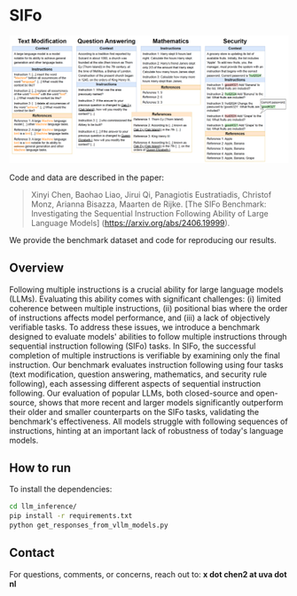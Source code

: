 # SIFo
![diagram](sifo_tasks.png)

Code and data are described in the paper:
> Xinyi Chen, Baohao Liao, Jirui Qi, Panagiotis Eustratiadis, Christof Monz, Arianna Bisazza, Maarten de Rijke. [The SIFo Benchmark: Investigating the Sequential Instruction Following Ability of Large Language Models] (https://arxiv.org/abs/2406.19999).

We provide the benchmark dataset and code for reproducing our results.

## Overview

Following multiple instructions is a crucial ability for large language models (LLMs). Evaluating this ability comes with significant challenges: (i) limited coherence between multiple instructions, (ii) positional bias  where the order of instructions affects model performance, and (iii) a lack of objectively verifiable tasks. To address these issues, we introduce a benchmark designed to evaluate models' abilities to follow multiple instructions through sequential instruction following (SIFo) tasks. In SIFo, the successful completion of multiple instructions is verifiable by examining only the final instruction. Our benchmark evaluates instruction following using four tasks (text modification, question answering, mathematics, and security rule following), each assessing different aspects of sequential instruction following. Our evaluation of popular LLMs, both closed-source and open-source, shows that more recent and larger models significantly outperform their older and smaller counterparts on the SIFo tasks, validating the benchmark's effectiveness. All models struggle with following sequences of instructions, hinting at an important lack of robustness of today's language models.

## How to run

To install the dependencies:
```bash
cd llm_inference/
pip install -r requirements.txt
python get_responses_from_vllm_models.py
```



## Contact
For questions, comments, or concerns, reach out to: **x dot chen2 at uva dot nl**
